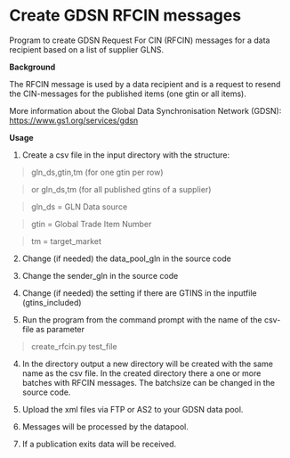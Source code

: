 # Create GDSN RFCIN messages

Program to create GDSN Request For CIN (RFCIN) messages for a data recipient based on a list of supplier GLNS.

**Background**

The RFCIN message is used by a data recipient and is a request to resend the CIN-messages for the published items (one gtin or all items).

More information about the Global Data Synchronisation Network (GDSN): https://www.gs1.org/services/gdsn

**Usage**
1. Create a csv file in the input directory with the structure:

> gln_ds,gtin,tm (for one gtin per row)

> or gln_ds,tm (for all published gtins of a supplier)

> gln_ds = GLN Data source

> gtin = Global Trade Item Number

> tm = target_market

2. Change (if needed) the data_pool_gln in the source code

3. Change the sender_gln in the source code

4. Change (if needed) the setting if there are GTINS in the inputfile (gtins_included)

3. Run the program from the command prompt with the name of the csv-file as parameter

> create_rfcin.py test_file

4. In the directory output a new directory will be created with the same name as the csv file.
   In the created directory there a one or more batches with RFCIN messages. The batchsize can be changed in the source code.
   
5. Upload the xml files via FTP or AS2 to your GDSN data pool.

6. Messages will be processed by the datapool.

7. If a publication exits data will be received.
